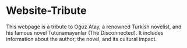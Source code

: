 # Website-Tribute
This webpage is a tribute to Oğuz Atay, a renowned Turkish novelist, and his famous novel Tutunamayanlar (The Disconnected). It includes information about the author, the novel, and its cultural impact.
